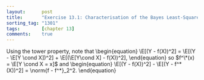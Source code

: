 ```yaml
---
layout:      post
title:       "Exercise 13.1: Characterisation of the Bayes Least-Squares Estimate"
sorting_tag: "1301"
tags:        [chapter 13]
comments:    true
---
```


Using the tower property, note that
\begin{equation}
    \E[(Y - f(X))^2]
    = \E[(Y - \E[Y \cond X])^2] + \E[(\E[Y\cond X] - f(X))^2],
\end{equation}
so $f^\*(x) = \E[Y \cond X = x]$ and
\begin{equation}
    \E[(Y - f(X))^2] - \E[(Y - f^\*(X))^2] = \norm{f - f^\*}_2^2.
\end{equation}